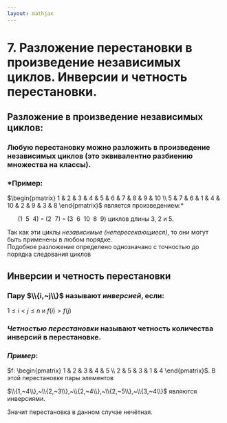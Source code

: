 ```yaml
---  
layout: mathjax  
---  
```

  
# 7. Разложение перестановки в произведение независимых циклов. Инверсии и четность перестановки.  
  
## Разложение в произведение независимых циклов:  
  
### Любую перестановку можно разложить в произведение независимых циклов (это эквивалентно разбиению множества на классы).  
  
### *Пример:  
  
$\begin{pmatrix}  
1 & 2 & 3 & 4 & 5 & 6 & 7 & 8 & 9 & 10 \\  
5 & 7 & 6 & 1 & 4 & 10 & 2 & 9 & 3 & 8  
\end{pmatrix}$ является произведением:*  
  
$\quad ~~ (1 ~~ 5 ~~ 4) \circ (2 ~~ 7) \circ (3 ~~ 6 ~~ 10 ~~ 8 ~~ 9)$ циклов длины 3, 2 и 5.  
  
Так как эти циклы *независимые (непересекающиеся)*, то они могут быть применены в любом порядке.  
Подобное разложение определено однозначано с точностью до порядка следования циклов  
  
## Инверсии и четность перестановки  
  
### Пару $\\{i,~j\\}$ называют *инверсией*, если:  
 $1 \le i < j \le n$ и $f(i) > f(j)$  
  
### *Четностью перестановки* называют четность количества инверсий в перестановке.  
  
### *Пример*:  
  
$f: \begin{pmatrix}  
1 & 2 & 3 & 4 & 5 \\  
2 & 5 & 3 & 1 & 4  
\end{pmatrix}$. В этой перестановке пары элементов  
  
$\\{1,~4\\},~\\{2,~3\\},~\\{2,~4\\},~\\{2,~5\\},~\\{3,~4\\}$ являются инверсиями.  
  
Значит перестановка в данном случае нечётная.  
